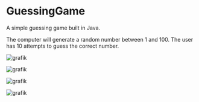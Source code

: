 # GuessingGame
A simple guessing game built in Java.

The computer will generate a random number between 1 and 100. The user has 10 attempts to guess the correct number.

![grafik](https://user-images.githubusercontent.com/98595145/167796640-a30391e1-0649-4a7f-939b-a21bf3698f0b.png)

![grafik](https://user-images.githubusercontent.com/98595145/167797078-5039d68d-9ab6-473b-8e7c-fdbf733bf8f7.png)

![grafik](https://user-images.githubusercontent.com/98595145/167797222-d9d9f24e-2efc-412a-bb9e-6585a362ef56.png)


![grafik](https://user-images.githubusercontent.com/98595145/167796950-eec74214-6a8c-4f12-905f-aed3f689e996.png)
